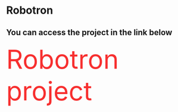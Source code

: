 <h1>Robotron</h1>
<h2>You can access the project in the link below</h2>
<a href="https://robotron-beta-six.vercel.app/" style="color: #f72f2f; text-decoration:none; font-size: 5em">Robotron project</a>
